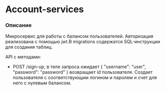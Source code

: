 # Account-services
### Описание
Микросервис для работы с балансом пользователей. Авторизация реализована с помощью jwt.В migrations содержатся SQL-инструкции для создания таблиц.

API с методами:
- POST /sign-up,  в теле запроса ожидает { "username": "user", "password": "password" } возвращает id пользователя. Создает пользователя с соответствующим логином и паролем и счет для него с нулевым балансом.
